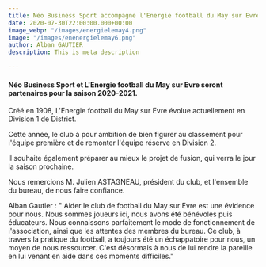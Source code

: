 ```yaml
---
title: Néo Business Sport accompagne l'Energie football du May sur Evre.
date: 2020-07-30T22:00:00.000+00:00
image_webp: "/images/energielemay4.png"
image: "/images/enenergielemay6.png"
author: Alban GAUTIER
description: This is meta description

---
```

#### Néo Business Sport et L'Energie football du May sur Evre seront partenaires pour la saison 2020-2021.

Créé en 1908, L'Energie football du May sur Evre évolue actuellement en Division 1 de District.

Cette année, le club à pour ambition de bien figurer au classement pour l'équipe première et de remonter l'équipe réserve en Division 2.

Il souhaite également préparer au mieux le projet de fusion, qui verra le jour la saison prochaine.

Nous remercions M. Julien ASTAGNEAU, président du club, et l'ensemble du bureau, de nous faire confiance.

Alban Gautier : " Aider le club de football du May sur Evre est une évidence pour nous. Nous sommes joueurs ici, nous avons été bénévoles puis éducateurs. Nous connaissons parfaitement le mode de fonctionnement de l'association, ainsi que les attentes des membres du bureau. Ce club, à travers la pratique du football, a toujours été un échappatoire pour nous, un moyen de nous ressourcer. C'est désormais à nous de lui rendre la pareille en lui venant en aide dans ces moments difficiles."
